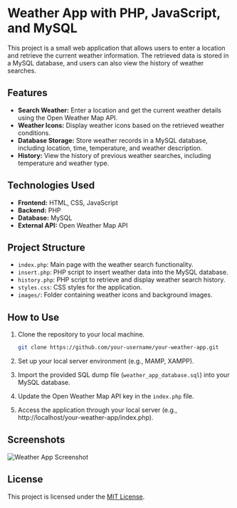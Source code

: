 # Weather App with PHP, JavaScript, and MySQL

This project is a small web application that allows users to enter a location and retrieve the current weather information. The retrieved data is stored in a MySQL database, and users can also view the history of weather searches.

## Features

- **Search Weather:** Enter a location and get the current weather details using the Open Weather Map API.
- **Weather Icons:** Display weather icons based on the retrieved weather conditions.
- **Database Storage:** Store weather records in a MySQL database, including location, time, temperature, and weather description.
- **History:** View the history of previous weather searches, including temperature and weather type.

## Technologies Used

- **Frontend:** HTML, CSS, JavaScript
- **Backend:** PHP
- **Database:** MySQL
- **External API:** Open Weather Map API

## Project Structure

- `index.php`: Main page with the weather search functionality.
- `insert.php`: PHP script to insert weather data into the MySQL database.
- `history.php`: PHP script to retrieve and display weather search history.
- `styles.css`: CSS styles for the application.
- `images/`: Folder containing weather icons and background images.

## How to Use

1. Clone the repository to your local machine.
   ```bash
   git clone https://github.com/your-username/your-weather-app.git
   ```

2. Set up your local server environment (e.g., MAMP, XAMPP).

3. Import the provided SQL dump file (`weather_app_database.sql`) into your MySQL database.

4. Update the Open Weather Map API key in the `index.php` file.

5. Access the application through your local server (e.g., http://localhost/your-weather-app/index.php).

## Screenshots

![Weather App Screenshot](screenshots/weather_app_screenshot.png)

## License

This project is licensed under the [MIT License](LICENSE).

